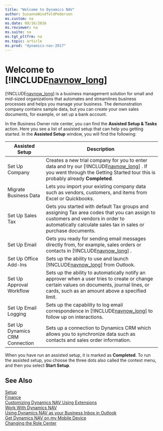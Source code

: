 ```yaml
---
title: "Welcome to Dynamics NAV"
author: SusanneWindfeldPedersen
ms.custom: na
ms.date: 09/16/2016
ms.reviewer: na
ms.suite: na
ms.tgt_pltfrm: na
ms.topic: article
ms.prod: "dynamics-nav-2017"
---
```


# Welcome to [!INCLUDE[navnow_long](includes/navnow_long_md.md)] 

[!INCLUDE[navnow_long](includes/navnow_long_md.md)]  is a business management solution for small and mid-sized organizations that automates and streamlines business processes and helps you manage your business. The demonstration company contains sample data, but you can create your own sales documents, for example, or set up a bank account.  

In the Business Owner role center, you can find the **Assisted Setup & Tasks** action. Here you see a list of assisted setup that can help you getting started. In the **Assisted Setup** window, you will find the following:

|Assisted Setup           |Description                                                                                      |
|-------------------------|-------------------------------------------------------------------------------------------------|
|Set Up Company           |Creates a new trial company for you to enter data and try our [!INCLUDE[navnow_long](includes/navnow_long_md.md)] . If you went through the Getting Started tour this is probably already **Completed**. |
|Migrate Business Data    |Lets you import your existing company data such as vendors, customers, and items from Excel or Quickbooks.|
|Set Up Sales Tax         |Gets you started with default Tax groups and assigning Tax area codes that you can assign to customers and vendors in order to automatically calculate sales tax in sales or purchase documents.|
|Set Up Email             |Gets you ready for sending email messages directly from, for example, sales orders or contacts in [!INCLUDE[navnow_long](includes/navnow_long_md.md)] .|
|Set Up Office Add-Ins    |Sets up the ability to use and launch [!INCLUDE[navnow_long](includes/navnow_long_md.md)]  from Outlook.|
|Set Up Approval Workflow|Sets up the ability to automatically notify an approver when a user tries to create or change certain values on documents, journal lines, or cards, such as an amount above a specified limit.|
|Set Up Email Logging     |Sets up the capability to log email correspondence in [!INCLUDE[navnow_long](includes/navnow_long_md.md)]  to follow up on interactions.|
|Set Up Dynamics CRM Connection|Sets up a connection to Dynamics CRM which allows you to synchronize data such as contacts and sales order information.|

When you have run an assisted setup, it is marked as **Completed**. To run the assisted setup, you choose the three dots also called the context menu, and then you select **Start Setup**.


## See Also
[Setup](setup.md)  
[Finance](Finance.md)  
[Customizing Dynamics NAV Using Extensions](ui-extensions.md)  
[Work With Dynamics NAV](ui-work-product.md)  
[Using Dynamics NAV as your Business Inbox in Outlook](across-outlook.md)  
[Get Dynamics NAV on my Mobile Device](install-mobile-app.md)  
[Changing the Role Center](ui-change-role.md)  
